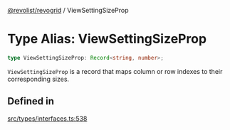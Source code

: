 [@revolist/revogrid](README.md) / ViewSettingSizeProp

# Type Alias: ViewSettingSizeProp

```ts
type ViewSettingSizeProp: Record<string, number>;
```

`ViewSettingSizeProp` is a record that maps column or row indexes to their
corresponding sizes.

## Defined in

[src/types/interfaces.ts:538](https://github.com/revolist/revogrid/blob/684eab34b16e993178d736466d35507eda9850cd/src/types/interfaces.ts#L538)
